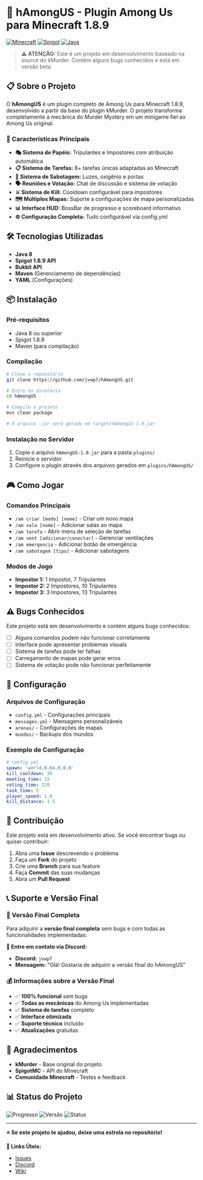 # 🚀 hAmongUS - Plugin Among Us para Minecraft 1.8.9

[![Minecraft](https://img.shields.io/badge/Minecraft-1.8.9-green.svg)](https://www.minecraft.net/)
[![Spigot](https://img.shields.io/badge/Spigot-1.8.9-yellow.svg)](https://www.spigotmc.org/)
[![Java](https://img.shields.io/badge/Java-8-orange.svg)](https://www.java.com/)

> **⚠️ ATENÇÃO:** Este é um projeto em desenvolvimento baseado na source do kMurder. Contém alguns bugs conhecidos e está em versão beta.

## 📋 Sobre o Projeto

O **hAmongUS** é um plugin completo de Among Us para Minecraft 1.8.9, desenvolvido a partir da base do plugin kMurder. O projeto transforma completamente a mecânica do Murder Mystery em um minigame fiel ao Among Us original.

### 🎯 Características Principais

- **🎭 Sistema de Papéis:** Tripulantes e Impostores com atribuição automática
- **📋 Sistema de Tarefas:** 8+ tarefas únicas adaptadas ao Minecraft
- **🔧 Sistema de Sabotagem:** Luzes, oxigênio e portas
- **🗣️ Reuniões e Votação:** Chat de discussão e sistema de votação
- **⚔️ Sistema de Kill:** Cooldown configurável para impostores
- **🗺️ Múltiplos Mapas:** Suporte a configurações de mapa personalizadas
- **📊 Interface HUD:** BossBar de progresso e scoreboard informativo
- **⚙️ Configuração Completa:** Tudo configurável via config.yml

## 🛠️ Tecnologias Utilizadas

- **Java 8**
- **Spigot 1.8.9 API**
- **Bukkit API**
- **Maven** (Gerenciamento de dependências)
- **YAML** (Configurações)

## 📦 Instalação

### Pré-requisitos
- Java 8 ou superior
- Spigot 1.8.9
- Maven (para compilação)

### Compilação
```bash
# Clone o repositório
git clone https://github.com/jvwp7/hAmongUS.git

# Entre no diretório
cd hAmongUS

# Compile o projeto
mvn clean package

# O arquivo .jar será gerado em target/hAmongUS-1.0.jar
```

### Instalação no Servidor
1. Copie o arquivo `hAmongUS-1.0.jar` para a pasta `plugins/`
2. Reinicie o servidor
3. Configure o plugin através dos arquivos gerados em `plugins/hAmongUS/`

## 🎮 Como Jogar

### Comandos Principais
- `/am criar [modo] [nome]` - Criar um novo mapa
- `/am sala [nome]` - Adicionar salas ao mapa
- `/am tarefa` - Abrir menu de seleção de tarefas
- `/am vent [adicionar/conectar]` - Gerenciar ventilações
- `/am emergencia` - Adicionar botão de emergência
- `/am sabotagem [tipo]` - Adicionar sabotagens

### Modos de Jogo
- **Impostor 1:** 1 Impostor, 7 Tripulantes
- **Impostor 2:** 2 Impostores, 10 Tripulantes  
- **Impostor 3:** 3 Impostores, 13 Tripulantes

## ⚠️ Bugs Conhecidos

Este projeto está em desenvolvimento e contém alguns bugs conhecidos:

- [ ] Alguns comandos podem não funcionar corretamente
- [ ] Interface pode apresentar problemas visuais
- [ ] Sistema de tarefas pode ter falhas
- [ ] Carregamento de mapas pode gerar erros
- [ ] Sistema de votação pode não funcionar perfeitamente

## 🔧 Configuração

### Arquivos de Configuração
- `config.yml` - Configurações principais
- `messages.yml` - Mensagens personalizáveis
- `arenas/` - Configurações de mapas
- `mundos/` - Backups dos mundos

### Exemplo de Configuração
```yaml
# config.yml
spawn: 'world,0,64,0,0,0'
kill_cooldown: 30
meeting_time: 15
voting_time: 120
task_time: 5
player_speed: 1.0
kill_distance: 1.5
```

## 🤝 Contribuição

Este projeto está em desenvolvimento ativo. Se você encontrar bugs ou quiser contribuir:

1. Abra uma **Issue** descrevendo o problema
2. Faça um **Fork** do projeto
3. Crie uma **Branch** para sua feature
4. Faça **Commit** das suas mudanças
5. Abra um **Pull Request**

## 📞 Suporte e Versão Final

### 🎯 Versão Final Completa
Para adquirir a **versão final completa** sem bugs e com todas as funcionalidades implementadas:

**📱 Entre em contato via Discord:**
- **Discord:** `jvwp7`
- **Mensagem:** "Olá! Gostaria de adquirir a versão final do hAmongUS"

### 💰 Informações sobre a Versão Final
- ✅ **100% funcional** sem bugs
- ✅ **Todas as mecânicas** do Among Us implementadas
- ✅ **Sistema de tarefas** completo
- ✅ **Interface otimizada**
- ✅ **Suporte técnico** incluído
- ✅ **Atualizações** gratuitas

## 🙏 Agradecimentos

- **kMurder** - Base original do projeto
- **SpigotMC** - API do Minecraft
- **Comunidade Minecraft** - Testes e feedback

## 📊 Status do Projeto

![Progresso](https://img.shields.io/badge/Progresso-75%25-yellow.svg)
![Versão](https://img.shields.io/badge/Versão-Beta-orange.svg)
![Status](https://img.shields.io/badge/Status-Em%20Desenvolvimento-blue.svg)

---

**⭐ Se este projeto te ajudou, deixe uma estrela no repositório!**

**🔗 Links Úteis:**
- [Issues](https://github.com/jvwp7/hAmongUS/issues)
- [Discord](https://discord.gg/ZuV4G2uKjT)
- [Wiki](https://github.com/jvwp7/hAmongUS/wiki)


